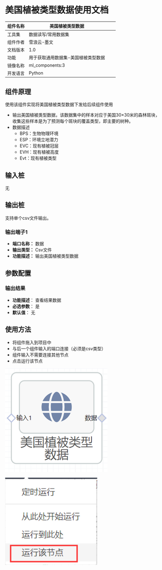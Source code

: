 # 美国植被类型数据使用文档
| 组件名称 | 美国植被类型数据 |  |  |
| --- | --- | --- | --- |
| 工具集 | 数据读写/常用数据集 |  |  |
| 组件作者 | 雪浪云-墨文 |  |  |
| 文档版本 | 1.0 |  |  |
| 功能 | 用于获取通用数据集-美国植被类型数据 |  |  |
| 镜像名称 | ml_components:3 |  |  |
| 开发语言 | Python |  |  |

## 组件原理
使用该组件实现将美国植被类型数据下发给后续组件使用


- 输出美国植被类型数据，该数据集中的样本对应于美国30×30米的森林斑块，收集这些样本是为了预测每个斑块的覆盖类型，即主要的树种。
- 数据描述
    - BPS：生物物理环境
    - ESP：环境立地潜力
    - EVC：现有植被冠层
    - EVH：现有植被高度
    - Evt：现有植被类型

## 输入桩
无

## 输出桩
支持单个csv文件输出。
### 输出端子1

- **端口名称：** 数据
- **输出类型：** Csv文件
- **功能描述：** 输出美国植被类型数据

## 参数配置
### 输出结果

- **功能描述**： 查看结果数据
- **必选参数**： 是
- **默认值**： 无

## 使用方法
- 将组件拖入到项目中
- 与后一个组件输入的端口连接（必须是csv类型）
- 组件输入不需要连接其他节点
- 点击运行该节点

![](./img/美国植被类型数据.png)

![](./img/1568086602280-f3f7a128-867e-458b-b13a-917dc628f8ac.png)
